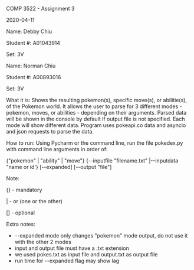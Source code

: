COMP 3522 - Assignment 3

2020-04-11

Name: Debby Chiu

Student #: A01043914

Set: 3V

Name: Norman Chiu

Student #: A00893016

Set: 3V

What it is: Shows the resulting pokemon(s), specific move(s), or abilitie(s), of the Pokemon world. It allows the user to parse for 3 different modes - pokemon, moves, or abilities - depending on their arguments. Parsed data will be shown in the console by default if output file is not specified. Each mode will show different data. Program uses pokeapi.co data and asyncio and json requests to parse the data.

How to run: Using Pycharm or the command line, run the file pokedex.py with command line arguments in order of:

  {"pokemon" | "ability" | "move"} {--inputfile "filename.txt" |--inputdata "name or id'} [--expanded] [--output "file"]

Note:

{} - mandatory

| - or (one or the other)

[] - optional


Extra notes:
- --expanded mode only changes "pokemon" mode output, do not use it with the other 2 modes
- input and output file must have a .txt extension
- we used pokes.txt as input file and output.txt as output file
- run time for --expanded flag may show lag
